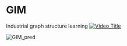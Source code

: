 # GIM
Industrial graph structure learning
[![Video Title](https://img.youtube.com/vi/X0Y3kXcCx-s/0.jpg)](https://www.youtube.com/watch?v=X0Y3kXcCx-s)

![GIM_pred](figures/combined_best_pred.gif "dynamic graph")
